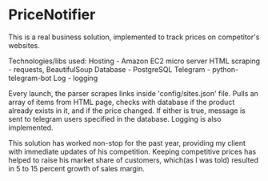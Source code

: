 # PriceNotifier
This is a real business solution, implemented to track prices on competitor's websites.

Technologies/libs used:
Hosting - Amazon EC2 micro server
HTML scraping - requests, BeautifulSoup
Database - PostgreSQL
Telegram - python-telegram-bot
Log - logging

Every launch, the parser scrapes links inside 'config/sites.json' file. Pulls an array of items from HTML page, checks with database if the product already exists in it, and if the price changed. If either is true, message is sent to telegram users specified in the database. Logging is also implemented. 

This solution has worked non-stop for the past year, providing my client with immediate updates of his competition. Keeping competitive prices has helped to raise his market share of customers, which(as I was told) resulted in 5 to 15 percent growth of sales margin.

 <!-- sudo crontab set to
*/30 5-20 * * * /bin/python3 /git-projects/PriceNotifier/Run.py >/dev/null 2>&1 -->
